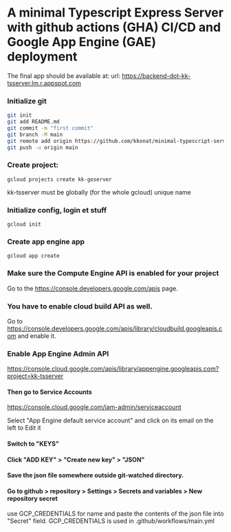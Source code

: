 # A minimal Typescript Express Server with github actions (GHA) CI/CD and Google App Engine (GAE) deployment

The final app should be available at:
url: https://backend-dot-kk-tsserver.lm.r.appspot.com

### Initialize git

```sh
git init
git add README.md
git commit -m "first commit"
git branch -M main
git remote add origin https://github.com/kkonat/minimal-typescript-server-GHA-GCE.git
git push -u origin main
```

### Create project:

`gcloud projects create kk-goserver`

kk-tsserver must be globally (for the whole gcloud) unique name

### Initialize config, login et stuff

`gcloud init`

### Create app engine app

`gcloud app create`

### Make sure the Compute Engine API is enabled for your project

Go to the https://console.developers.google.com/apis page.

### You have to enable cloud build API as well.

Go to https://console.developers.google.com/apis/library/cloudbuild.googleapis.com and enable it.

### Enable App Engine Admin API

https://console.cloud.google.com/apis/library/appengine.googleapis.com?project=kk-tsserver

#### Then go to Service Accounts

https://console.cloud.google.com/iam-admin/serviceaccount

Select "App Engine default service account" and click on its email on the left to Edit it

#### Switch to "KEYS"

#### Click "ADD KEY" > "Create new key" > "JSON"

#### Save the json file somewhere outside git-watched directory.

#### Go to github > repository > Settings > Secrets and variables > New repository secret

use GCP_CREDENTIALS for name and paste the contents of the json file into "Secret" field.
GCP_CREDENTIALS is used in .github/workflows/main.yml
